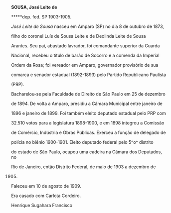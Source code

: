 **SOUSA, José Leite de**



**\***dep. fed. SP 1903-1905.



*José Leite de Sousa* nasceu em Amparo (SP) no dia 8 de outubro de 1873,

filho do coronel Luís de Sousa Leite e de Deolinda Leite de Sousa

Arantes. Seu pai, abastado lavrador, foi comandante superior da Guarda

Nacional, recebeu o título de barão de Socorro e a comenda da Imperial

Ordem da Rosa; foi vereador em Amparo, governador provisório de sua

comarca e senador estadual (1892-1893) pelo Partido Republicano Paulista

(PRP).



Bacharelou-se pela Faculdade de Direito de São Paulo em 25 de dezembro

de 1894. De volta a Amparo, presidiu a Câmara Municipal entre janeiro de

1896 e janeiro de 1899. Foi também eleito deputado estadual pelo PRP com

32.510 votos para a legislatura 1898-1900, e em 1898 integrou a Comissão

de Comércio, Indústria e Obras Públicas. Exerceu a função de delegado de

polícia no biênio 1900-1901. Eleito deputado federal pelo 5^o^ distrito

do estado de São Paulo, ocupou uma cadeira na Câmara dos Deputados, no

Rio de Janeiro, então Distrito Federal, de maio de 1903 a dezembro de

1905.



Faleceu em 10 de agosto de 1909.



Era casado com Carlota Cordeiro.



Henrique Sugahara Francisco



